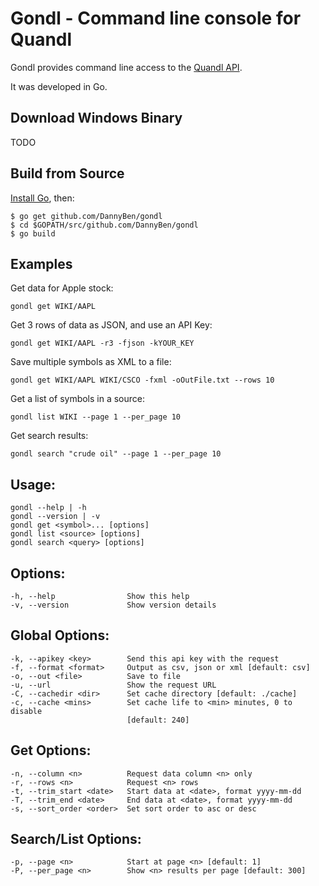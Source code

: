 Gondl - Command line console for Quandl
=======================================

Gondl provides command line access to the 
[Quandl API](https://www.quandl.com/help/api).

It was developed in Go.


## Download Windows Binary

TODO


## Build from Source

[Install Go](https://golang.org/doc/install), then:

	$ go get github.com/DannyBen/gondl
	$ cd $GOPATH/src/github.com/DannyBen/gondl
	$ go build

## Examples

Get data for Apple stock:

	gondl get WIKI/AAPL

Get 3 rows of data as JSON, and use an API Key:

	gondl get WIKI/AAPL -r3 -fjson -kYOUR_KEY

Save multiple symbols as XML to a file:

	gondl get WIKI/AAPL WIKI/CSCO -fxml -oOutFile.txt --rows 10

Get a list of symbols in a source:

	gondl list WIKI --page 1 --per_page 10

Get search results:

	gondl search "crude oil" --page 1 --per_page 10


## Usage:
    gondl --help | -h  
    gondl --version | -v  
    gondl get <symbol>... [options]  
    gondl list <source> [options]  
    gondl search <query> [options]  

## Options:  
    -h, --help                Show this help  
    -v, --version             Show version details  

## Global Options:  
    -k, --apikey <key>        Send this api key with the request  
    -f, --format <format>     Output as csv, json or xml [default: csv]  
    -o, --out <file>          Save to file  
    -u, --url                 Show the request URL  
    -C, --cachedir <dir>      Set cache directory [default: ./cache]  
    -c, --cache <mins>        Set cache life to <min> minutes, 0 to disable   
                              [default: 240]  

## Get Options:  
    -n, --column <n>          Request data column <n> only  
    -r, --rows <n>            Request <n> rows  
    -t, --trim_start <date>   Start data at <date>, format yyyy-mm-dd  
    -T, --trim_end <date>     End data at <date>, format yyyy-mm-dd  
    -s, --sort_order <order>  Set sort order to asc or desc  

## Search/List Options:  
    -p, --page <n>            Start at page <n> [default: 1]  
    -P, --per_page <n>        Show <n> results per page [default: 300]  
